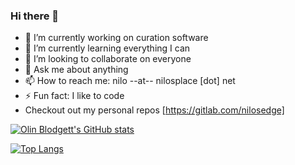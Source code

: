 ### Hi there 👋

- 🔭 I’m currently working on curation software
- 🌱 I’m currently learning everything I can
- 👯 I’m looking to collaborate on everyone
- 💬 Ask me about anything
- 📫 How to reach me: nilo --at-- nilosplace [dot] net
- ⚡ Fun fact: I like to code
- Checkout out my personal repos [https://gitlab.com/nilosedge]

[![Olin Blodgett's GitHub stats](https://github-readme-stats.vercel.app/api?username=oblodgett&show_icons=true&theme=dark)](https://github.com/oblodgett)

[![Top Langs](https://github-readme-stats.vercel.app/api/top-langs/?username=oblodgett&langs_count=8&layout=compact)](https://github.com/oblodgett)
